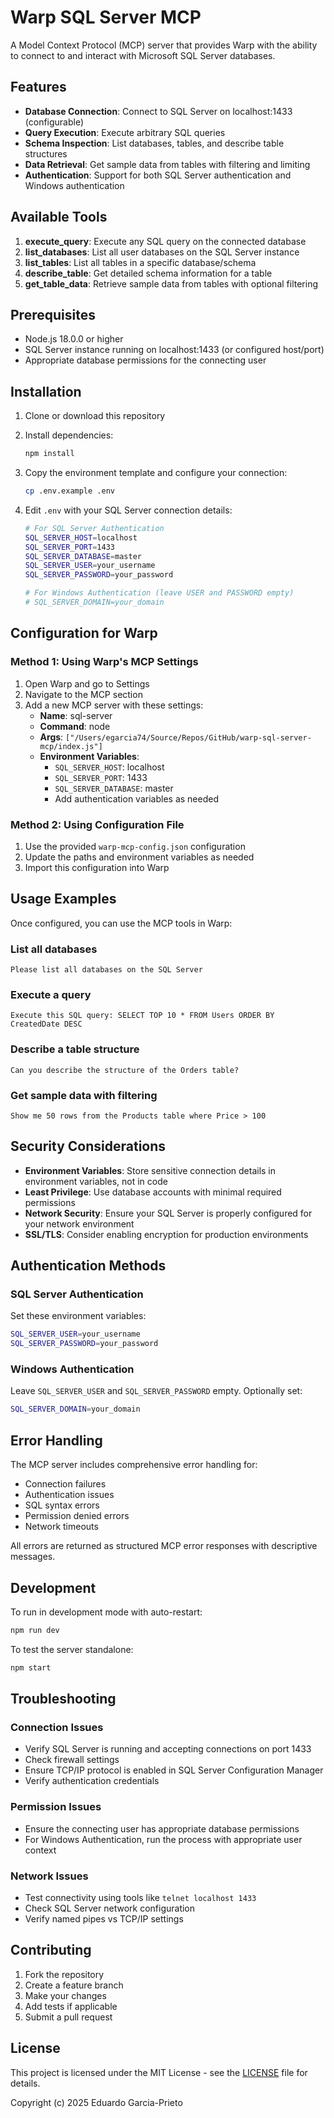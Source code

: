 # Warp SQL Server MCP

A Model Context Protocol (MCP) server that provides Warp with the ability to connect to and interact with Microsoft SQL Server databases.

## Features

- **Database Connection**: Connect to SQL Server on localhost:1433 (configurable)
- **Query Execution**: Execute arbitrary SQL queries
- **Schema Inspection**: List databases, tables, and describe table structures
- **Data Retrieval**: Get sample data from tables with filtering and limiting
- **Authentication**: Support for both SQL Server authentication and Windows authentication

## Available Tools

1. **execute_query**: Execute any SQL query on the connected database
2. **list_databases**: List all user databases on the SQL Server instance
3. **list_tables**: List all tables in a specific database/schema
4. **describe_table**: Get detailed schema information for a table
5. **get_table_data**: Retrieve sample data from tables with optional filtering

## Prerequisites

- Node.js 18.0.0 or higher
- SQL Server instance running on localhost:1433 (or configured host/port)
- Appropriate database permissions for the connecting user

## Installation

1. Clone or download this repository
2. Install dependencies:

   ```bash
   npm install
   ```

3. Copy the environment template and configure your connection:

   ```bash
   cp .env.example .env
   ```

4. Edit `.env` with your SQL Server connection details:

   ```bash
   # For SQL Server Authentication
   SQL_SERVER_HOST=localhost
   SQL_SERVER_PORT=1433
   SQL_SERVER_DATABASE=master
   SQL_SERVER_USER=your_username
   SQL_SERVER_PASSWORD=your_password
   
   # For Windows Authentication (leave USER and PASSWORD empty)
   # SQL_SERVER_DOMAIN=your_domain
   ```

## Configuration for Warp

### Method 1: Using Warp's MCP Settings

1. Open Warp and go to Settings
2. Navigate to the MCP section
3. Add a new MCP server with these settings:
   - **Name**: sql-server
   - **Command**: node
   - **Args**: `["/Users/egarcia74/Source/Repos/GitHub/warp-sql-server-mcp/index.js"]`
   - **Environment Variables**:
     - `SQL_SERVER_HOST`: localhost
     - `SQL_SERVER_PORT`: 1433
     - `SQL_SERVER_DATABASE`: master
     - Add authentication variables as needed

### Method 2: Using Configuration File

1. Use the provided `warp-mcp-config.json` configuration
2. Update the paths and environment variables as needed
3. Import this configuration into Warp

## Usage Examples

Once configured, you can use the MCP tools in Warp:

### List all databases

```text
Please list all databases on the SQL Server
```

### Execute a query

```text
Execute this SQL query: SELECT TOP 10 * FROM Users ORDER BY CreatedDate DESC
```

### Describe a table structure

```text
Can you describe the structure of the Orders table?
```

### Get sample data with filtering

```text
Show me 50 rows from the Products table where Price > 100
```

## Security Considerations

- **Environment Variables**: Store sensitive connection details in environment variables, not in code
- **Least Privilege**: Use database accounts with minimal required permissions
- **Network Security**: Ensure your SQL Server is properly configured for your network environment
- **SSL/TLS**: Consider enabling encryption for production environments

## Authentication Methods

### SQL Server Authentication

Set these environment variables:

```bash
SQL_SERVER_USER=your_username
SQL_SERVER_PASSWORD=your_password
```

### Windows Authentication

Leave `SQL_SERVER_USER` and `SQL_SERVER_PASSWORD` empty. Optionally set:

```bash
SQL_SERVER_DOMAIN=your_domain
```

## Error Handling

The MCP server includes comprehensive error handling for:

- Connection failures
- Authentication issues
- SQL syntax errors
- Permission denied errors
- Network timeouts

All errors are returned as structured MCP error responses with descriptive messages.

## Development

To run in development mode with auto-restart:

```bash
npm run dev
```

To test the server standalone:

```bash
npm start
```

## Troubleshooting

### Connection Issues

- Verify SQL Server is running and accepting connections on port 1433
- Check firewall settings
- Ensure TCP/IP protocol is enabled in SQL Server Configuration Manager
- Verify authentication credentials

### Permission Issues

- Ensure the connecting user has appropriate database permissions
- For Windows Authentication, run the process with appropriate user context

### Network Issues

- Test connectivity using tools like `telnet localhost 1433`
- Check SQL Server network configuration
- Verify named pipes vs TCP/IP settings

## Contributing

1. Fork the repository
2. Create a feature branch
3. Make your changes
4. Add tests if applicable
5. Submit a pull request

## License

This project is licensed under the MIT License - see the [LICENSE](LICENSE) file for details.

Copyright (c) 2025 Eduardo Garcia-Prieto
